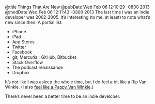 @title Things That Are New
@pubDate Wed Feb 06 12:10:29 -0800 2013
@modDate Wed Feb 06 12:11:43 -0800 2013
The last time I was an indie developer was 2002-2005. It’s interesting (to me, at least) to note what’s new since then. A partial list:

* iPhone
* iPad
* App Stores
* Twitter
* Facebook
* git, Mercurial; GitHub, Bitbucket
* Stack Overflow
* The podcast renaissance
* Dropbox

It’s not like I was asleep the whole time, but I do feel a bit like a Rip Van Winkle. (I also <a href="https://twitter.com/brentsimmons/status/299230615109246976">feel like a Pappy Van Winkle</a>.)

There’s never been a better time to be an indie developer.
